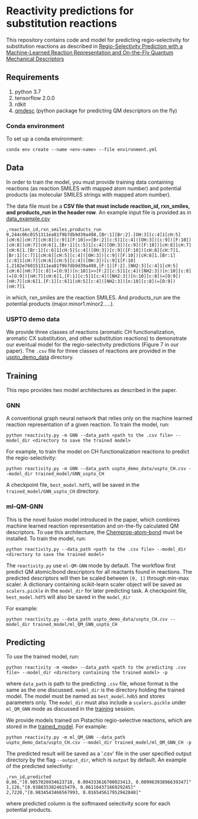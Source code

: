 # Reactivity predictions for substitution reactions

This repository contains code and model for predicting regio-selectivity for substitution reactions as described in 
[Regio-Selectivity Prediction with a Machine-Learned Reaction Representation and On-the-Fly Quantum Mechanical Descriptors](https://chemrxiv.org/articles/preprint/Regio-Selectivity_Prediction_with_a_Machine-Learned_Reaction_Representation_and_On-the-Fly_Quantum_Mechanical_Descriptors/12907316)

## Requirements

1. python 3.7
2. tensorflow 2.0.0
3. rdkit
3. [qmdesc](https://github.com/yanfeiguan/chemprop-atom-bond) (python package for predicting QM descriptors on the fly)

### Conda environment
To set up a conda environment:
```
conda env create --name <env-name> --file environment.yml
```

## Data

In order to train the model, you must provide training data containing reactions (as reaction SMILES with mapped atom number) and 
potential products (as molecular SMILES strings with mapped atom number). 

The data file must be a **CSV file that must include reaction_id, rxn_smiles, and products_run in the header row**. An example input file is provided as in [data_example.csv](./data_example.csv)
```
,reaction_id,rxn_smiles,products_run
0,244c06c0151311ea81f9b7db9d39a498,[Br:1][Br:2].[OH:3][c:4]1[cH:5][cH:6][cH:7][cH:8][c:9]1[F:10]>>[Br:2][c:5]1[c:4]([OH:3])[c:9]([F:10])[cH:8][cH:7][cH:6]1,[Br:1][c:5]1[c:4]([OH:3])[c:9]([F:10])[cH:8][cH:7][cH:6]1.[Br:1][c:6]1[cH:5][c:4]([OH:3])[c:9]([F:10])[cH:8][cH:7]1.[Br:1][c:7]1[cH:6][cH:5][c:4]([OH:3])[c:9]([F:10])[cH:8]1.[Br:1][c:8]1[cH:7][cH:6][cH:5][c:4]([OH:3])[c:9]1[F:10]
1,2182e760151311ea81f9b7db9d39a498,[F:1][F:2].[NH2:3][c:4]1[cH:5][cH:6][nH:7][c:8](=[O:9])[n:10]1>>[F:2][c:5]1[c:4]([NH2:3])[n:10][c:8](=[O:9])[nH:7][cH:6]1,[F:1][c:5]1[c:4]([NH2:3])[n:10][c:8](=[O:9])[nH:7][cH:6]1.[F:1][c:6]1[cH:5][c:4]([NH2:3])[n:10][c:8](=[O:9])[nH:7]1
```

in which, rxn_smiles are the reaction SMILES. And products_run are the potential products (major.minor1.minor2.....).

### USPTO demo data
We provide three classes of reactions (aromatic CH functionalization, aromatic CX substitution, and other substitution reactions)
to demonstrate our eventual model for the regio-selectivity predictions (Figure 7 in our paper). The `.csv` file for three classes of reactions 
are provided in the [uspto_demo_data](./uspto_demo_data) directory.  

## Training
This repo provides two model architectures as described in the paper.

### GNN
A conventional graph neural network that relies only on the machine learned reaction representation of a given reaction. 
To train the model, run:
```
python reactivity.py -m GNN --data_path <path to the .csv file> --model_dir <directory to save the trained model> 
```

For example, to train the model on CH functionalization reactions to predict the regio-selectivity:
```angular2
python reactivity.py -m GNN --data_path uspto_demo_data/uspto_CH.csv --model_dir trained_model/GNN_uspto_CH
```

A checkpoint file, `best_model.hdf5`, will be saved in the `trained_model/GNN_uspto_CH` directory.

### ml-QM-GNN

This is the novel fusion model introduced in the paper, which combines machine learned reaction representation and on-the-fly
calculated QM descriptors. To use this architecture, the [Chemprop-atom-bond](https://github.com/yanfeiguan/chemprop-atom-bond) 
must be installed. To train the model, run:

```
python reactivity.py --data_path <path to the .csv file> --model_dir <directory to save the trained model> 
``` 

The `reactivity.py` use `ml-QM-GNN` mode by default. The workflow first predict QM atomic/bond descriptors for all reactants found in reactions.
The predicted descriptors will then be scaled between `[0, 1]` through min-max scaler. A dictionary containing scikit-learn scaler object will be saved 
as `scalers.pickle` in the `model_dir` for later predicting task. A checkpoint file, `best_model.hdf5` will also be saved in the `model_dir`

For example:
```angular2
python reactivity.py --data_path uspto_demo_data/uspto_CH.csv --model_dir trained_model/ml_QM_GNN_uspto_CH
```

## Predicting
To use the trained model, run:

```
python reactivity -m <mode> --data_path <path to the predicting .csv file> --model_dir <directory containing the trained model> -p 
```

where `data_path` is path to the predicting `.csv` file, whose format is the same as the one discussed. `model_dir` is the directory holding the trained model. 
The model must be named as `best_model.hdb5` and stores parameters only. The `model_dir` must also include a `scalers.pickle` under `ml_QM_GNN` mode as discussed in the
[training](#Training) session.

We provide models trained on Pistachio regio-selective reactions, which are stored in the [trained_model](./trained_model). For example:
```angular2
python reactivity.py -m ml_QM_GNN --data_path uspto_demo_data/uspto_CH.csv --model_dir trained_model/ml_QM_GNN_CH -p 
``` 

The predicted result will be saved as a '.csv' file in the user specified output directory by the flag `--output_dir`, 
which is `output` by default. An example of the predicted selectivity:
```angular2
,rxn_id,predicted
0,86,"[0.9857026934623718, 0.004333616700023413, 0.00996393896639347]"
1,126,"[0.9388353824615479, 0.06116437166929245]"
2,7220,"[0.9834543466567993, 0.016545617952942848]"
```
where predicted column is the softmaxed selectivity score for each potential products. 
